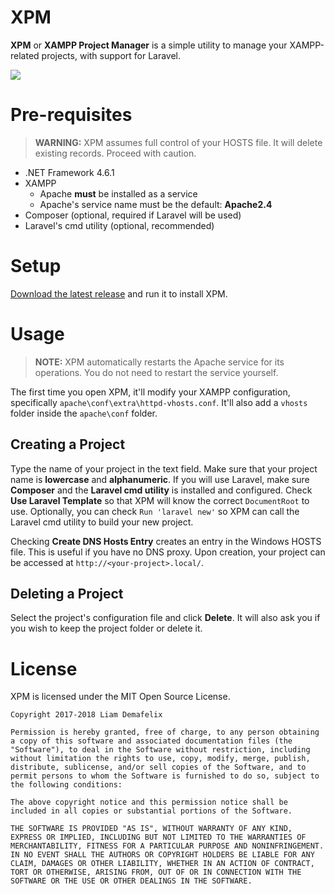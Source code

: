 # XPM

**XPM** or **XAMPP Project Manager** is a simple utility to manage your XAMPP-related projects, with support for Laravel.

![](https://github.com/ldemafelix/xpm/raw/master/screenshot.jpg)

# Pre-requisites

> **WARNING:** XPM assumes full control of your HOSTS file. It will delete existing records. Proceed with caution.

* .NET Framework 4.6.1
* XAMPP
  * Apache **must** be installed as a service
  * Apache's service name must be the default: **Apache2.4**
* Composer (optional, required if Laravel will be used)
* Laravel's cmd utility (optional, recommended)

# Setup

[Download the latest release](https://github.com/ldemafelix/xpm/releases/download/v1.3.0/setup.exe) and run it to install XPM.

# Usage

> **NOTE:** XPM automatically restarts the Apache service for its operations. You do not need to restart the service yourself.

The first time you open XPM, it'll modify your XAMPP configuration, specifically `apache\conf\extra\httpd-vhosts.conf`. It'll also add a `vhosts` folder inside the `apache\conf` folder.

## Creating a Project

Type the name of your project in the text field. Make sure that your project name is **lowercase** and **alphanumeric**. If you will use Laravel, make sure **Composer** and the **Laravel cmd utility** is installed and configured. Check **Use Laravel Template** so that XPM will know the correct `DocumentRoot` to use. Optionally, you can check `Run 'laravel new'` so XPM can call the Laravel cmd utility to build your new project.

Checking **Create DNS Hosts Entry** creates an entry in the Windows HOSTS file. This is useful if you have no DNS proxy. Upon creation, your project can be accessed at `http://<your-project>.local/`.

## Deleting a Project

Select the project's configuration file and click **Delete**. It will also ask you if you wish to keep the project folder or delete it.

# License

XPM is licensed under the MIT Open Source License.

```
Copyright 2017-2018 Liam Demafelix

Permission is hereby granted, free of charge, to any person obtaining a copy of this software and associated documentation files (the "Software"), to deal in the Software without restriction, including without limitation the rights to use, copy, modify, merge, publish, distribute, sublicense, and/or sell copies of the Software, and to permit persons to whom the Software is furnished to do so, subject to the following conditions:

The above copyright notice and this permission notice shall be included in all copies or substantial portions of the Software.

THE SOFTWARE IS PROVIDED "AS IS", WITHOUT WARRANTY OF ANY KIND, EXPRESS OR IMPLIED, INCLUDING BUT NOT LIMITED TO THE WARRANTIES OF MERCHANTABILITY, FITNESS FOR A PARTICULAR PURPOSE AND NONINFRINGEMENT. IN NO EVENT SHALL THE AUTHORS OR COPYRIGHT HOLDERS BE LIABLE FOR ANY CLAIM, DAMAGES OR OTHER LIABILITY, WHETHER IN AN ACTION OF CONTRACT, TORT OR OTHERWISE, ARISING FROM, OUT OF OR IN CONNECTION WITH THE SOFTWARE OR THE USE OR OTHER DEALINGS IN THE SOFTWARE.
```
